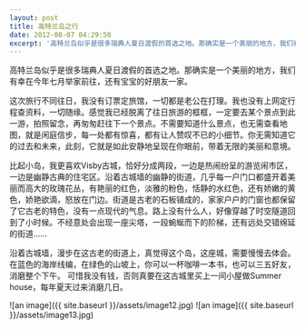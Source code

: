 ```yaml
---
layout: post
title: 高特兰岛之行
date: 2012-08-07 04:29:50
excerpt: '高特兰岛似乎是很多瑞典人夏日渡假的首选之地。那确实是一个美丽的地方，我们有幸在今年七月举家前往，还有宝宝的好朋友一家。'
---
```




高特兰岛似乎是很多瑞典人夏日渡假的首选之地。那确实是一个美丽的地方，我们有幸在今年七月举家前往，还有宝宝的好朋友一家。

这次旅行不同往日，我没有订票定旅馆，一切都是老公在打理。我也没有上网定行程查资料，一切随缘。感觉我已经脱离了往日旅游的框框，一定要去某个景点到此一游，拍照留念，再匆匆赶往下一个景点。不需要知道什么景点，也无需查看地图，就是闲庭信步，每一处都有惊喜，都有让人赞叹不已的小细节。你无需知道它的过去和未来，此刻，它就是如此安静地呈现在你眼前，带着无限的美丽和意境。

比起小岛，我更喜欢Visby古城，恰好分成两段，一边是热闹纷呈的游览闹市区，一边是幽静古典的住宅区。沿着古城墙的幽静的街道，几乎每一户门口都盛开着美丽而高大的玫瑰花丛，有艳丽的红色，淡雅的粉色，恬静的水红色，还有娇嫩的黄色，娇艳欲滴，怒放在门边。街道是古老的石板铺成的，家家户户的门窗也都保留了它古老的特色，没有一点现代的气息。路上没有什么人，好像穿越了时空隧道回到了小时候。不经意处会出现一座尖塔，一段蜿蜒而下的阶梯，还有远处交错绵延的街道……

沿着古城墙，漫步在这古老的街道上，真觉得这个岛，这座城，需要慢慢去体会。在蓝色的海岸线编，在绿色的山坡上，你可以一杯咖啡一本书，也可以三五好友，消磨整个下午。
可惜我没有钱，否则真要在这古城里买上一间小屋做Summer house，每年夏天过来消磨几日。

![an image]({{ site.baseurl }}/assets/image12.jpg)
![an image]({{ site.baseurl }}/assets/image13.jpg)
